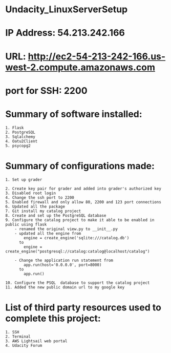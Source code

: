 # Undacity_LinuxServerSetup

# IP Address: 54.213.242.166
# URL: http://ec2-54-213-242-166.us-west-2.compute.amazonaws.com
# port for SSH: 2200
# Summary of software installed:
	1. Flask
	2. PostgreSQL
	3. Sqlalchemy
	4. Oatu2Client
	5. psycopg2
# Summary of configurations made:
	1. Set up grader
		
	2. Create key pair for grader and added into grader's authorized key
	3. Disabled root login
	4. Change the ssh port to 2200
	5. Enabled firewall and only allow 80, 2200 and 123 port connections
	6. Updated all the package
	7. Git install my catalog project
	8. Create and set up the PostgreSQL database
	9. Configure the catalog project to make it able to be enabled in public using flask
		- renamed the original view.py to __init__.py
		- updated all the engine from  
			engine = create_engine('sqlite:///catalog.db')  
		  to
		  	engine = create_engine("postgresql://catalog:catalog@localhost/catalog")
			
		- Change the application run statement from 
			app.run(host='0.0.0.0', port=8000)
		  to
		  	app.run()

	10. Configure the PSQL  database to support the catalog project
	11. Added the new public domain url to my google key 
# List of third party resources used to complete this project:
	1. SSH
	2. Terminal
	3. AWS Lightsail web portal
	4. Udacity Forum
